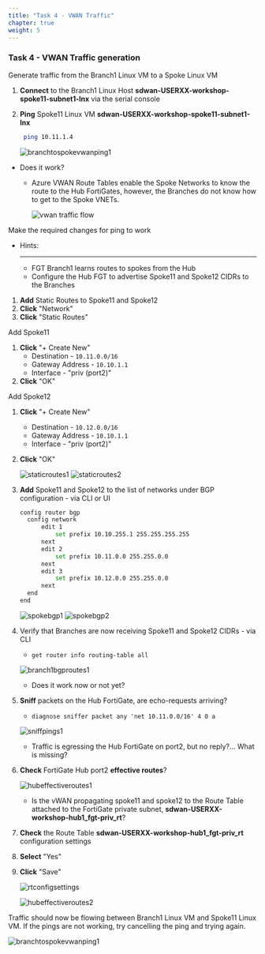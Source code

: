```yaml
---
title: "Task 4 - VWAN Traffic"
chapter: true
weight: 5
---
```


### Task 4 - VWAN Traffic generation

Generate traffic from the Branch1 Linux VM to a Spoke Linux VM

1. **Connect** to the Branch1 Linux Host **sdwan-USERXX-workshop-spoke11-subnet1-lnx** via the serial console
1. **Ping** Spoke11 Linux VM **sdwan-USERXX-workshop-spoke11-subnet1-lnx**

    ```bash
     ping 10.11.1.4
    ```

    ![branchtospokevwanping1](../images/branch-to-spoke-vwan-ping-01.jpg)

* Does it work?
  * Azure VWAN Route Tables enable the Spoke Networks to know the route to the Hub FortiGates, however, the Branches do not know how to get to the Spoke VNETs.

    ![vwan traffic flow](../images/vwan-traffic1.jpg)  

Make the required changes for ping to work

* Hints:
  ***

  * FGT Branch1 learns routes to spokes from the Hub
  * Configure the Hub FGT to advertise Spoke11 and Spoke12 CIDRs to the Branches

1. **Add** Static Routes to Spoke11 and Spoke12
1. **Click** "Network"
1. **Click** "Static Routes"

Add Spoke11

1. **Click** "+ Create New"
    * Destination - `10.11.0.0/16`
    * Gateway Address - `10.10.1.1`
    * Interface - "priv (port2)"
1. **Click** "OK"

Add Spoke12

1. **Click** "+ Create New"
    * Destination - `10.12.0.0/16`
    * Gateway Address - `10.10.1.1`
    * Interface - "priv (port2)"
1. **Click** "OK"

    ![staticroutes1](../images/static-routes-01.jpg)
    ![staticroutes2](../images/static-routes-02.jpg)

1. **Add** Spoke11 and Spoke12 to the list of networks under BGP configuration - via CLI or UI

    ```bash
    config router bgp
      config network
          edit 1
              set prefix 10.10.255.1 255.255.255.255
          next
          edit 2
              set prefix 10.11.0.0 255.255.0.0
          next
          edit 3
              set prefix 10.12.0.0 255.255.0.0
          next
      end
    end
    ```

    ![spokebgp1](../images/spokebgp-01.jpg)
    ![spokebgp2](../images/spokebgp-02.jpg)

1. Verify that Branches are now receiving Spoke11 and Spoke12 CIDRs - via CLI
    * `get router info routing-table all`

    ![branch1bgproutes1](../images/branch1bgp-01.jpg)

    * Does it work now or not yet?

1. **Sniff** packets on the Hub FortiGate, are echo-requests arriving?  
    * `diagnose sniffer packet any 'net 10.11.0.0/16' 4 0 a`

    ![sniffpings1](../images/sniffpings-01.jpg)

    * Traffic is egressing the Hub FortiGate on port2, but no reply?... What is missing?  

1. **Check** FortiGate Hub port2 **effective routes**?

    ![hubeffectiveroutes1](../images/hub-effective-routes-01.jpg)

    * Is the vWAN propagating spoke11 and spoke12 to the Route Table attached to the FortiGate private subnet, **sdwan-USERXX-workshop-hub1_fgt-priv_rt**?

1. **Check** the Route Table  **sdwan-USERXX-workshop-hub1_fgt-priv_rt** configuration settings
1. **Select** "Yes"
1. **Click** "Save"

    ![rtconfigsettings](../images/rt-config-settings-01.jpg)

    ![hubeffectiveroutes2](../images/hub-effective-routes-02.jpg)

Traffic should now be flowing between Branch1 Linux VM and Spoke11 Linux VM.  If the pings are not working, try cancelling the ping and trying again.

  ![branchtospokevwanping1](../images/branch-to-spoke-vwan-ping-01.jpg)
